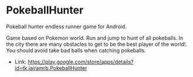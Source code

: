 # PokeballHunter
Pokeball hunter endless runner game for Android.

Game based on Pokemon world. Run and jump to hunt of all pokeballs. In the city there are many obstacles to get to be the best player of the world!. You should avoid take bad balls when catching pokeballs.

* Link: https://play.google.com/store/apps/details?id=tk.jairamrb.PokeballHunter

